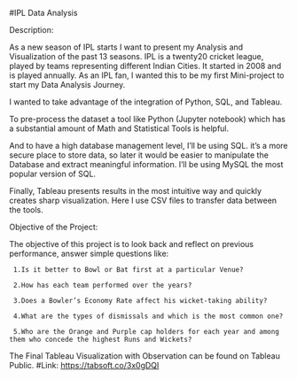 #IPL Data Analysis

Description:

As a new season of IPL starts I want to present my Analysis and Visualization of the past 13 seasons. 
IPL is a twenty20 cricket league, played by teams representing different Indian Cities. It started in 2008 and is played annually.
As an IPL fan, I wanted this to be my first Mini-project to start my Data Analysis Journey.

I wanted to take advantage of the integration of Python, SQL, and Tableau.

To pre-process the dataset a tool like Python (Jupyter notebook) which has a substantial amount of Math and Statistical Tools is helpful. 

And to have a high database management level, I’ll be using SQL. it’s a more secure place to store data, so later it would be easier to manipulate the Database and extract meaningful information. I’ll be using MySQL the most popular version of SQL.

Finally, Tableau presents results in the most intuitive way and quickly creates sharp visualization.
Here I use CSV files to transfer data between the tools.

Objective of the Project:

The objective of this project is to look back and reflect on previous performance, answer simple questions like:
     
     1.Is it better to Bowl or Bat first at a particular Venue?
     
     2.How has each team performed over the years? 
     
     3.Does a Bowler’s Economy Rate affect his wicket-taking ability? 
     
     4.What are the types of dismissals and which is the most common one?
     
     5.Who are the Orange and Purple cap holders for each year and among them who concede the highest Runs and Wickets?

 

The Final Tableau Visualization with Observation can be found on Tableau Public.
#Link: https://tabsoft.co/3x0gDQI
